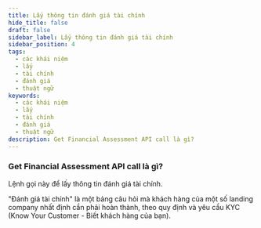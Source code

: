 ```yaml
---
title: Lấy thông tin đánh giá tài chính
hide_title: false
draft: false
sidebar_label: Lấy thông tin đánh giá tài chính
sidebar_position: 4
tags:
  - các khái niệm
  - lấy
  - tài chính
  - đánh giá
  - thuật ngữ
keywords:
  - các khái niệm
  - lấy
  - tài chính
  - đánh giá
  - thuật ngữ
description: Get Financial Assessment API call là gì?
---
```


### Get Financial Assessment API call là gì?

Lệnh gọi này để lấy thông tin đánh giá tài chính.

"Đánh giá tài chính" là một bảng câu hỏi mà khách hàng của một số landing company nhất định cần phải hoàn thành, theo quy định và yêu cầu KYC (Know Your Customer - Biết khách hàng của bạn).
